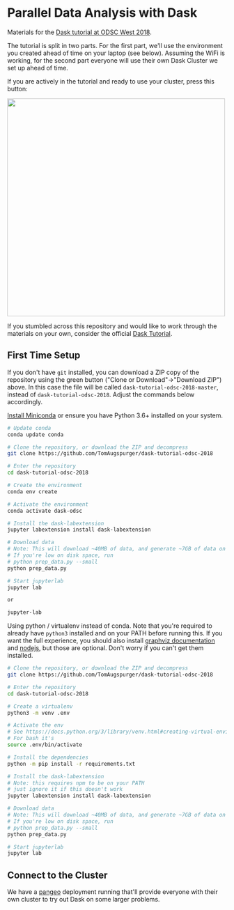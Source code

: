 # Parallel Data Analysis with Dask

Materials for the [Dask tutorial at ODSC West 2018](https://odsc.com/training/portfolio/cloud-native-data-science-with-dask).

The tutorial is split in two parts. For the first part, we'll use the
environment you created ahead of time on your laptop (see below). Assuming the
WiFi is working, for the second part everyone will use their own Dask Cluster we
set up ahead of time.

If you are actively in the tutorial and ready to use your cluster, press this
button:

<a href="http://binder.pangeo.io/v2/gh/TomAugspurger/dask-tutorial-odsc-2018/master">
  <img src="http://binder.pangeo.io/badge.svg"
       width="500px">
</a>

If you stumbled across this repository and would like to work through the
materials on your own, consider the official [Dask
Tutorial](https://github.com/dask/dask-tutorial).

## First Time Setup

If you don't have `git` installed, you can download a ZIP copy of the repository using the green button
("Clone or Download"->"Download ZIP") above.
In this case the file will be called `dask-tutorial-odsc-2018-master`, instead of `dask-tutorial-odsc-2018`.
Adjust the commands below accordingly.

[Install Miniconda](https://conda.io/miniconda.html) or ensure you have Python 3.6+ installed on your system.

```bash
# Update conda
conda update conda

# Clone the repository, or download the ZIP and decompress
git clone https://github.com/TomAugspurger/dask-tutorial-odsc-2018

# Enter the repository
cd dask-tutorial-odsc-2018

# Create the environment
conda env create

# Activate the environment
conda activate dask-odsc

# Install the dask-labextension
jupyter labextension install dask-labextension

# Download data
# Note: This will download ~40MB of data, and generate ~7GB of data on disk
# If you're low on disk space, run
# python prep_data.py --small
python prep_data.py

# Start jupyterlab
jupyter lab

or

jupyter-lab
```

Using python / virtualenv instead of conda. Note that you're required to already
have `python3` installed and on your PATH before running this. If you want the
full experience, you should also install [graphviz documentation](https://graphviz.gitlab.io/download/)
and [nodejs](https://nodejs.org/en/), but those are optional. Don't worry if you can't
get them installed.

```bash
# Clone the repository, or download the ZIP and decompress
git clone https://github.com/TomAugspurger/dask-tutorial-odsc-2018

# Enter the repository
cd dask-tutorial-odsc-2018

# Create a virtualenv
python3 -m venv .env

# Activate the env
# See https://docs.python.org/3/library/venv.html#creating-virtual-environments
# For bash it's
source .env/bin/activate

# Install the dependencies
python -m pip install -r requirements.txt

# Install the dask-labextension
# Note: this requires npm to be on your PATH
# just ignore it if this doesn't work
jupyter labextension install dask-labextension

# Download data
# Note: This will download ~40MB of data, and generate ~7GB of data on disk
# If you're low on disk space, run
# python prep_data.py --small
python prep_data.py

# Start jupyterlab
jupyter lab
```

## Connect to the Cluster

We have a [pangeo](https://github.com/pangeo-data/pangeo) deployment running that'll provide everyone with their own
cluster to try out Dask on some larger problems.
